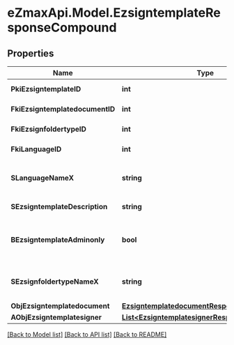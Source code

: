 
# eZmaxApi.Model.EzsigntemplateResponseCompound

## Properties

Name | Type | Description | Notes
------------ | ------------- | ------------- | -------------
**PkiEzsigntemplateID** | **int** | The unique ID of the Ezsigntemplate | 
**FkiEzsigntemplatedocumentID** | **int** | The unique ID of the Ezsigntemplatedocument | [optional] 
**FkiEzsignfoldertypeID** | **int** | The unique ID of the Ezsignfoldertype. | 
**FkiLanguageID** | **int** | The unique ID of the Language.  Valid values:  |Value|Description| |-|-| |1|French| |2|English| | 
**SLanguageNameX** | **string** | The Name of the Language in the language of the requester | 
**SEzsigntemplateDescription** | **string** | The description of the Ezsigntemplate | 
**BEzsigntemplateAdminonly** | **bool** | Whether the Ezsigntemplate can be accessed by admin users only (eUserType&#x3D;Normal) | 
**SEzsignfoldertypeNameX** | **string** | The name of the Ezsignfoldertype in the language of the requester | 
**ObjEzsigntemplatedocument** | [**EzsigntemplatedocumentResponse**](EzsigntemplatedocumentResponse.md) |  | [optional] 
**AObjEzsigntemplatesigner** | [**List&lt;EzsigntemplatesignerResponseCompound&gt;**](EzsigntemplatesignerResponseCompound.md) |  | 

[[Back to Model list]](../README.md#documentation-for-models)
[[Back to API list]](../README.md#documentation-for-api-endpoints)
[[Back to README]](../README.md)

